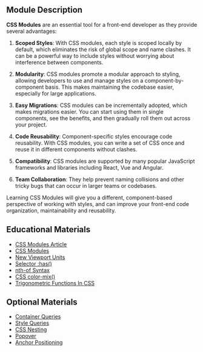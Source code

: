 ## Module Description
**CSS Modules** are an essential tool for a front-end developer as they provide several advantages:

1. **Scoped Styles**: With CSS modules, each style is scoped locally by default, which eliminates the risk of global scope and
name clashes. It can be a powerful way to include styles without worrying about interference between components.

2. **Modularity**: CSS modules promote a modular approach to styling, allowing developers to use and manage styles on a 
component-by-component basis. This makes maintaining the codebase easier, especially for large applications.

3. **Easy Migrations**: CSS modules can be incrementally adopted, which makes migrations easier. You can start using them 
in single components, see the benefits, and then gradually roll them out across your project.

4. **Code Reusability**: Component-specific styles encourage code reusability. With CSS modules, you can write a set of 
CSS once and reuse it in different components without clashes.

5. **Compatibility**: CSS modules are supported by many popular JavaScript frameworks and libraries including React, 
Vue and Angular.

6. **Team Collaboration**: They help prevent naming collisions and other tricky bugs that can occur in larger teams or 
codebases.

Learning CSS Modules will give you a different, component-based perspective of working with styles, and can improve 
your front-end code organization, maintainability and reusability.

## Educational Materials
- [CSS Modules Article](https://glenmaddern.com/articles/css-modules)
- [CSS Modules](https://github.com/css-modules/css-modules) 
- [New Viewport Units](https://ishadeed.com/article/new-viewport-units)
- [Selector :has()](https://developer.mozilla.org/en-US/docs/Web/CSS/:has)
- [nth-of Syntax](https://developer.chrome.com/articles/css-nth-child-of-s)
- [CSS color-mix()](https://developer.chrome.com/blog/css-color-mix)
- [Trigonometric Functions In CSS](https://drafts.csswg.org/css-values/?c=N%3BO%3DD#trig-funcs)


## Optional Materials
- [Container Queries](https://drafts.csswg.org/css-contain-3/#container-queries)
- [Style Queries](https://developer.chrome.com/blog/style-queries)
- [CSS Nesting](https://www.w3.org/TR/css-nesting-1/#nest-selector)
- [Popover](https://developer.mozilla.org/en-US/docs/Web/HTML/Global_attributes/popover)
- [Anchor Positioning](https://drafts.csswg.org/css-anchor-position-1)

